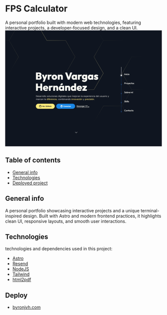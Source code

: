 # FPS Calculator
A personal portfolio built with modern web technologies, featuring interactive projects, a developer-focused design, and a clean UI.
![Main page](https://github.com/byronjvh/portfolio/blob/main/src/assets/landing.png?raw=true)

## Table of contents
* [General info](#general-info)
* [Technologies](#technologies)
* [Deployed project](#deploy)

## General info
A personal portfolio showcasing interactive projects and a unique terminal-inspired design. Built with Astro and modern frontend practices, it highlights clean UI, responsive layouts, and smooth user interactions.

## Technologies
technologies and dependencies used in this project:
* [Astro](https://astro.build/)
* [Resend](https://resend.com/)
* [NodeJS](https://nodejs.org/es)
* [Tailwind](https://tailwindcss.com/)
* [html2pdf](https://ekoopmans.github.io/html2pdf.js/)

## Deploy
* [byronjvh.com](https://byronjvh.com)